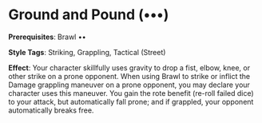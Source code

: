 # Ground and Pound (•••) 
**Prerequisites**: Brawl •• 

**Style Tags**: Striking, Grappling, Tactical (Street) 

**Effect**: Your character skillfully uses gravity to drop a fist, elbow, knee, or other strike on a prone opponent. When using Brawl to strike or inflict the Damage grappling maneuver on a prone opponent, you may declare your character uses this maneuver. You gain the rote benefit (re-roll failed dice) to your attack, but automatically fall prone; and if grappled, your opponent automatically breaks free.